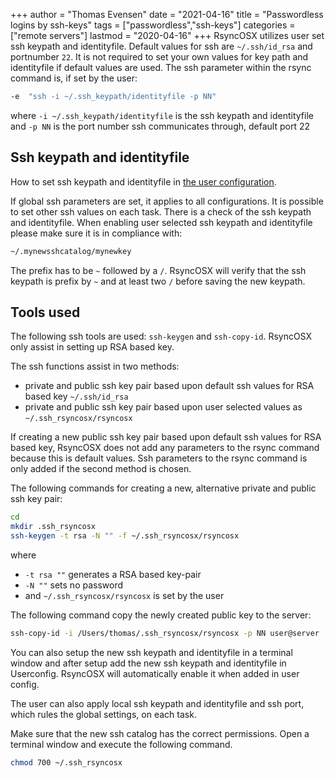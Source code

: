 +++
author = "Thomas Evensen"
date = "2021-04-16"
title =  "Passwordless logins by ssh-keys"
tags = ["passwordless","ssh-keys"]
categories = ["remote servers"]
lastmod = "2020-04-16"
+++
RsyncOSX utilizes user set ssh keypath and identityfile. Default values for ssh are `~/.ssh/id_rsa` and portnumber `22`. It is not required to set your own values for key path and identityfile if default values are used. The ssh parameter within the rsync command is, if set by the user:

```bash
-e  "ssh -i ~/.ssh_keypath/identityfile -p NN"
```

where `-i ~/.ssh_keypath/identityfile` is the ssh keypath and identityfile and `-p NN` is the port number ssh communicates through, default port 22

## Ssh keypath and identityfile

How to set ssh keypath and identityfile in [the user configuration](/post/userconfiguration/).

If global ssh parameters are set, it applies to all configurations. It is possible to set other ssh values on each task. There is a check of the ssh keypath and identityfile. When enabling user selected ssh keypath and identityfile please make sure it is in compliance with:

```bash
~/.mynewsshcatalog/mynewkey
```

The prefix has to be `~` followed by a `/`. RsyncOSX will verify that the ssh keypath is prefix by `~` and at least two `/` before saving the new keypath.

## Tools used

The following ssh tools are used: `ssh-keygen` and `ssh-copy-id`. RsyncOSX only assist in setting up RSA based key.

The ssh functions assist in two methods:

- private and public ssh key pair based upon default ssh values for RSA based key `~/.ssh/id_rsa`
- private and public ssh key pair based upon user selected values as `~/.ssh_rsyncosx/rsyncosx`

If creating a new public ssh key pair based upon default ssh values for RSA based key, RsyncOSX does not add any parameters to the rsync command because this is default values. Ssh parameters to the rsync command is only added if the second method is chosen.

The following commands for creating a new, alternative private and public ssh key pair:

```bash
cd
mkdir .ssh_rsyncosx
ssh-keygen -t rsa -N "" -f ~/.ssh_rsyncosx/rsyncosx
```

where

- `-t rsa ""` generates a RSA based key-pair
- `-N ""` sets no password
- and `~/.ssh_rsyncosx/rsyncosx` is set by the user

The following command copy the newly created public key to the server:

```bash
ssh-copy-id -i /Users/thomas/.ssh_rsyncosx/rsyncosx -p NN user@server
```

You can also setup the new ssh keypath and identityfile in a terminal window and after setup add the new ssh keypath and identityfile in Userconfig. RsyncOSX will automatically enable it when added in user config.

The user can also apply local ssh keypath and identityfile and ssh port, which rules the global settings, on each task.

Make sure that the new ssh catalog has the correct permissions. Open a terminal window and execute the following command.

```bash
chmod 700 ~/.ssh_rsyncosx
```
